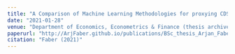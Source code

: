 ```yaml
---
title: "A Comparison of Machine Learning Methodologies for proxying CDS spreads"
date: "2021-01-28"
venue: "Department of Economics, Econometrics & Finance (thesis archive), University of Groningen" 
paperurl: "http://ArjFaber.github.io/publications/BSc_thesis_Arjan_Faber.pdf"
citation: "Faber (2021)"
---
```


